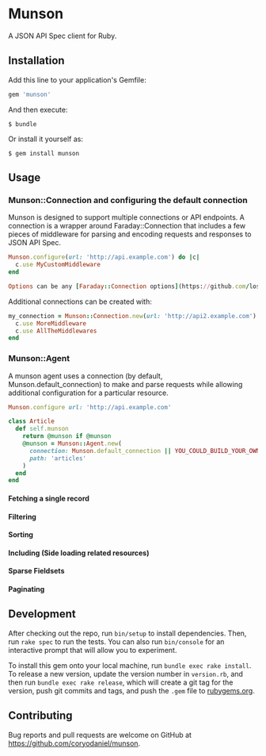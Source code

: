 # Munson

A JSON API Spec client for Ruby.

## Installation

Add this line to your application's Gemfile:

```ruby
gem 'munson'
```

And then execute:

    $ bundle

Or install it yourself as:

    $ gem install munson

## Usage

### Munson::Connection and configuring the default connection

Munson is designed to support multiple connections or API endpoints. A connection is a wrapper around Faraday::Connection that includes a few pieces of middleware for parsing and encoding requests and responses to JSON API Spec.

```ruby
Munson.configure(url: 'http://api.example.com') do |c|
  c.use MyCustomMiddleware
end

Options can be any [Faraday::Connection options](https://github.com/lostisland/faraday/blob/master/lib/faraday/connection.rb Faraday::Connection)
```

Additional connections can be created with:
```ruby
my_connection = Munson::Connection.new(url: 'http://api2.example.com') do |c|
  c.use MoreMiddleware
  c.use AllTheMiddlewares
end
```

### Munson::Agent

A munson agent uses a connection (by default, Munson.default_connection) to make and parse requests
while allowing additional configuration for a particular resource.

```ruby
Munson.configure url: 'http://api.example.com'

class Article  
  def self.munson
    return @munson if @munson
    @munson = Munson::Agent.new(
      connection: Munson.default_connection || YOU_COULD_BUILD_YOUR_OWN
      path: 'articles'
    )
  end
end
```

#### Fetching a single record
#### Filtering
#### Sorting
#### Including (Side loading related resources)
#### Sparse Fieldsets
#### Paginating

## Development

After checking out the repo, run `bin/setup` to install dependencies. Then, run `rake spec` to run the tests. You can also run `bin/console` for an interactive prompt that will allow you to experiment.

To install this gem onto your local machine, run `bundle exec rake install`. To release a new version, update the version number in `version.rb`, and then run `bundle exec rake release`, which will create a git tag for the version, push git commits and tags, and push the `.gem` file to [rubygems.org](https://rubygems.org).

## Contributing

Bug reports and pull requests are welcome on GitHub at https://github.com/coryodaniel/munson.
